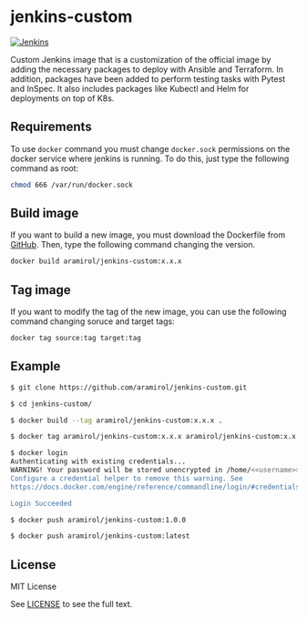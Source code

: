 # jenkins-custom

[![Jenkins](https://img.shields.io/badge/jenkins_custom-latest-red?logo=jenkins)](https://hub.docker.com/r/aramirol/jenkins-custom)

Custom Jenkins image that is a customization of the official image by adding the necessary packages to deploy with Ansible and Terraform. In addition, packages have been added to perform testing tasks with Pytest and InSpec. It also includes packages like Kubectl and Helm for deployments on top of K8s.

## Requirements

To use `docker` command you must change `docker.sock` permissions on the docker service where jenkins is running. To do this, just type the following command as root:

```sh
chmod 666 /var/run/docker.sock
```

## Build image

If you want to build a new image, you must download the Dockerfile from [GitHub](https://github.com/aramirol/jenkins-custom). Then, type the following command changing the version.

```sh
docker build aramirol/jenkins-custom:x.x.x
```

## Tag image
If you want to modify the tag of the new image, you can use the following command changing soruce and target tags:

```sh
docker tag source:tag target:tag
```

## Example
```sh
$ git clone https://github.com/aramirol/jenkins-custom.git
```
```sh
$ cd jenkins-custom/
```
```sh
$ docker build --tag aramirol/jenkins-custom:x.x.x .
```
```sh
$ docker tag aramirol/jenkins-custom:x.x.x aramirol/jenkins-custom:x.x.y
```
```sh
$ docker login
Authenticating with existing credentials...
WARNING! Your password will be stored unencrypted in /home/<<username>>/.docker/config.json.
Configure a credential helper to remove this warning. See
https://docs.docker.com/engine/reference/commandline/login/#credentials-store

Login Succeeded
```
```sh
$ docker push aramirol/jenkins-custom:1.0.0
```
```sh
$ docker push aramirol/jenkins-custom:latest
```

## License

MIT License

See [LICENSE](https://github.com/aramirol/jenkins-custom/blob/main/LICENSE.md) to see the full text.
